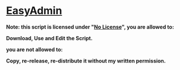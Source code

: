 # [EasyAdmin](https://forum.fivem.net/t/release-easyadmin-its-as-easy-as-it-gets/42245)



**Note: this script is licensed under "[No License](https://choosealicense.com/no-license/)", you are allowed to:**

**Download, Use and Edit the Script.**

**you are not allowed to:**

**Copy, re-release, re-distribute it without my written permission.**
